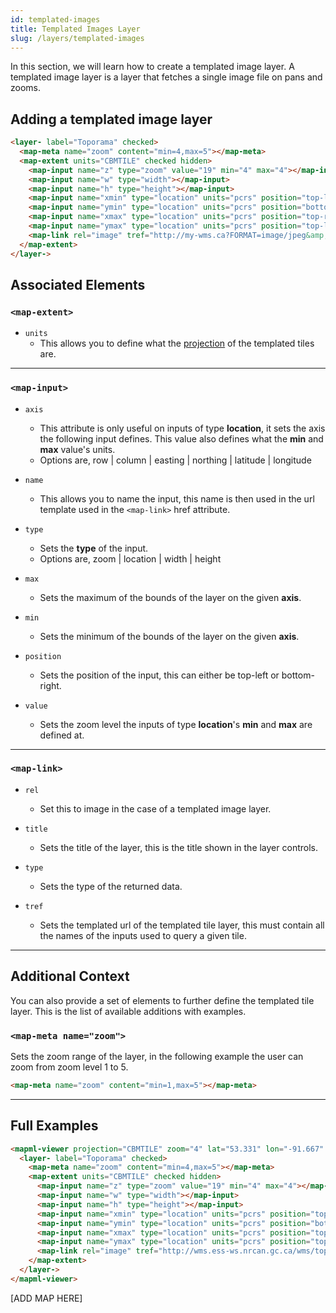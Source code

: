 ```yaml
---
id: templated-images
title: Templated Images Layer
slug: /layers/templated-images
---
```


In this section, we will learn how to create a templated image layer. A templated image layer is a layer that fetches a single image file on pans and zooms.

## Adding a templated image layer

```html
<layer- label="Toporama" checked>
  <map-meta name="zoom" content="min=4,max=5"></map-meta>
  <map-extent units="CBMTILE" checked hidden>
    <map-input name="z" type="zoom" value="19" min="4" max="4"></map-input>
    <map-input name="w" type="width"></map-input>
    <map-input name="h" type="height"></map-input>
    <map-input name="xmin" type="location" units="pcrs" position="top-left" axis="easting" min="-6207743" max="3952277"></map-input>
    <map-input name="ymin" type="location" units="pcrs" position="bottom-left" axis="northing" min="-3362085" max="3952277"></map-input>
    <map-input name="xmax" type="location" units="pcrs" position="top-right" axis="easting" min="-6207743" max="3952277"></map-input>
    <map-input name="ymax" type="location" units="pcrs" position="top-left" axis="northing" min="-3362085" max="3952277"></map-input>
    <map-link rel="image" tref="http://my-wms.ca?FORMAT=image/jpeg&amp;WIDTH={w}&amp;HEIGHT={h}&amp;BBOX={xmin},{ymin},{xmax},{ymax}"></map-link>
  </map-extent>
</layer->
```

## Associated Elements

### `<map-extent>`

- `units`
  - This allows you to define what the [projection](http://example.org/) of the templated tiles are.

---

### `<map-input>`

- `axis`
  - This attribute is only useful on inputs of type <strong>location</strong>, it sets the axis the following input defines. This value also defines what the <strong>min</strong> and <strong>max</strong> value's units.
  - Options are, row | column | easting | northing | latitude | longitude

- `name`
  - This allows you to name the input, this name is then used in the url template used in the `<map-link>` href attribute.

- `type`
  - Sets the <strong>type</strong> of the input.
  - Options are, zoom | location | width | height

- `max`
  - Sets the maximum of the bounds of the layer on the given <strong>axis</strong>.

- `min`
  - Sets the minimum of the bounds of the layer on the given <strong>axis</strong>.

- `position`
  - Sets the position of the input, this can either be top-left or bottom-right.

- `value`
  - Sets the zoom level the inputs of type <strong>location</strong>'s <strong>min</strong> and <strong>max</strong> are defined at.

---

### `<map-link>`

- `rel`
  - Set this to image in the case of a templated image layer.

- `title`
  - Sets the title of the layer, this is the title shown in the layer controls.

- `type`
  - Sets the type of the returned data.

- `tref`
  - Sets the templated url of the templated tile layer, this must contain all the names of the inputs used to query a given tile.

---

## Additional Context

You can also provide a set of elements to further define the templated tile layer. This is the list of available additions with examples.

### `<map-meta name="zoom">`
Sets the zoom range of the layer, in the following example the user can zoom from zoom level 1 to 5. 

```html
<map-meta name="zoom" content="min=1,max=5"></map-meta>
```

---

## Full Examples

```html
<mapml-viewer projection="CBMTILE" zoom="4" lat="53.331" lon="-91.667" controls>
  <layer- label="Toporama" checked>
    <map-meta name="zoom" content="min=4,max=5"></map-meta>
    <map-extent units="CBMTILE" checked hidden>
      <map-input name="z" type="zoom" value="19" min="4" max="4"></map-input>
      <map-input name="w" type="width"></map-input>
      <map-input name="h" type="height"></map-input>
      <map-input name="xmin" type="location" units="pcrs" position="top-left" axis="easting" min="-6207743.103886206" max="3952277.216154434"></map-input>
      <map-input name="ymin" type="location" units="pcrs" position="bottom-left" axis="northing" min="-3362085.3441706896" max="3952277.216154434"></map-input>
      <map-input name="xmax" type="location" units="pcrs" position="top-right" axis="easting" min="-6207743.103886206" max="3952277.216154434"></map-input>
      <map-input name="ymax" type="location" units="pcrs" position="top-left" axis="northing" min="-3362085.3441706896" max="3952277.216154434"></map-input>
      <map-link rel="image" tref="http://wms.ess-ws.nrcan.gc.ca/wms/toporama_en?SERVICE=WMS&amp;REQUEST=GetMap&amp;FORMAT=image/jpeg&amp;TRANSPARENT=FALSE&amp;STYLES=&amp;VERSION=1.3.0&amp;LAYERS=WMS-Toporama&amp;WIDTH={w}&amp;HEIGHT={h}&amp;CRS=EPSG:3978&amp;BBOX={xmin},{ymin},{xmax},{ymax}&amp;m4h=t"></map-link>
    </map-extent>
  </layer->
</mapml-viewer>
```

[ADD MAP HERE]